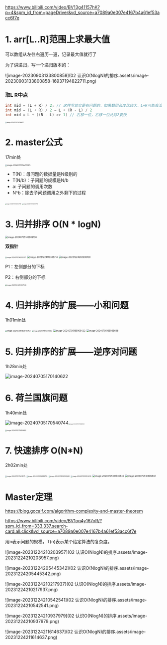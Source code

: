 https://www.bilibili.com/video/BV13g41157hK?p=4&spm_id_from=pageDriver&vd_source=a7089a0e007e4167b4a61ef53acc6f7e

# 1. arr[L..R]范围上求最大值

可以数组从左往右遍历一遍，记录最大值就行了

为了讲递归，写一个递归版本的：

![image-20230903133800858](02 认识O(NlogN)的排序.assets/image-20230903133800858-16937194822711.png)

### 取L R中点 

```java
int mid = (L + R) / 2; // 这样写其实是有问题的，如果数组长度比较大，L+R可能会溢出
int mid = (L + R) / 2 = L + (R - L) / 2
int mid = L + ((R - L) >> 1) // 右移一位，右移一位比除2要快
```

<img src="算法相关图片/image-20240705134149617.png" alt="image-20240705134149617" style="zoom: 30%;" />



# 2. master公式

17min处

<img src="算法相关图片/image-20240705134451065.png" alt="image-20240705134451065" style="zoom:40%;" />

- T(N)：母问题的数据量是N级别的
- T(N/b)：子问题的规模是N/b
- a: 子问题的调用次数
- N^b：除去子问题调用之外剩下的过程

<img src="算法相关图片/image-20240705142054758.png" alt="image-20240705142054758" style="zoom:25%;" />                  <img src="算法相关图片/image-20240705142551704.png" alt="image-20240705142551704" style="zoom: 25%;" />

# 3. 归并排序 O(N * logN)

<img src="算法相关图片/image-20240705142809138.png" alt="image-20240705142809138" style="zoom: 50%;" /> 

**双指针**

<img src="算法相关图片/image-20240705143033371.png" alt="image-20240705143033371" style="zoom: 33%;" />

<img src="02 认识O(NlogN)的排序.assets/image-20231224110335714.png" alt="image-20231224110335714" style="zoom:50%;" />

<img src="02 认识O(NlogN)的排序.assets/image-20231224202936100.png" alt="image-20231224202936100" style="zoom:50%;" />

P1：左侧部分的下标

P2：右侧部分的下标

<img src="02 认识O(NlogN)的排序.assets/image-20231224204627946.png" alt="image-20231224204627946" style="zoom:33%;" />

# 4. 归并排序的扩展——小和问题

1h01min处

<img src="算法相关图片/image-20240705163940762.png" alt="image-20240705163940762" style="zoom:40%;" />

<img src="算法相关图片/image-20240705164418132.png" alt="image-20240705164418132" style="zoom: 33%;" />

<img src="算法相关图片/image-20240705165905422.png" alt="image-20240705165905422" style="zoom:50%;" />

<img src="算法相关图片/image-20240705165935646.png" alt="image-20240705165935646" style="zoom:50%;" />

# 5. 归并排序的扩展——逆序对问题

1h28min处

![image-20240705170140622](算法相关图片/image-20240705170140622.png)

# 6. 荷兰国旗问题

1h40min处

![image-20240705170540744](算法相关图片/image-20240705170540744.png)<img src="算法相关图片/image-20240705173348923.png" alt="image-20240705173348923" style="zoom: 25%;" />



  <img src="算法相关图片/image-20240705173650692.png" alt="image-20240705173650692" style="zoom:33%;" />

# 7. 快速排序 O(N*N)

2h02min处

<img src="算法相关图片/image-20240705174415175.png" alt="image-20240705174415175" style="zoom: 33%;" />

<img src="算法相关图片/image-20240705174534728.png" alt="image-20240705174534728" style="zoom:33%;" />

<img src="算法相关图片/image-20240705180503452.png" alt="image-20240705180503452" style="zoom: 33%;" />

<img src="算法相关图片/image-20240705181514030.png" alt="image-20240705181514030" style="zoom:33%;" />

<img src="算法相关图片/image-20240705181546845.png" alt="image-20240705181546845" style="zoom:50%;" />

<img src="算法相关图片/image-20240705181610607.png" alt="image-20240705181610607" style="zoom: 50%;" />

# Master定理

https://blog.gocalf.com/algorithm-complexity-and-master-theorem

https://www.bilibili.com/video/BV1oq4y167oR/?spm_id_from=333.337.search-card.all.click&vd_source=a7089a0e007e4167b4a61ef53acc6f7e

用n表示问题的规模，T(n)表示某个给定算法的复杂度。

![image-20231224210203957](02 认识O(NlogN)的排序.assets/image-20231224210203957.png)

![image-20231224205445342](02 认识O(NlogN)的排序.assets/image-20231224205445342.png)

![image-20231224210217937](02 认识O(NlogN)的排序.assets/image-20231224210217937.png)

![image-20231224210542541](02 认识O(NlogN)的排序.assets/image-20231224210542541.png)

![image-20231224210937979](02 认识O(NlogN)的排序.assets/image-20231224210937979.png)

![image-20231224211614637](02 认识O(NlogN)的排序.assets/image-20231224211614637.png)

































​	











